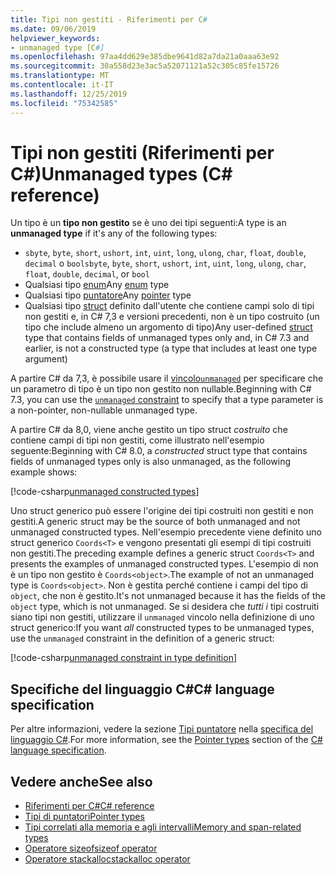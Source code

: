 ```yaml
---
title: Tipi non gestiti - Riferimenti per C#
ms.date: 09/06/2019
helpviewer_keywords:
- unmanaged type [C#]
ms.openlocfilehash: 97aa4dd629e385dbe9641d82a7da21a0aaa63e92
ms.sourcegitcommit: 30a558d23e3ac5a52071121a52c305c85fe15726
ms.translationtype: MT
ms.contentlocale: it-IT
ms.lasthandoff: 12/25/2019
ms.locfileid: "75342585"
---
```

# <a name="unmanaged-types-c-reference"></a><span data-ttu-id="98c63-102">Tipi non gestiti (Riferimenti per C#)</span><span class="sxs-lookup"><span data-stu-id="98c63-102">Unmanaged types (C# reference)</span></span>

<span data-ttu-id="98c63-103">Un tipo è un **tipo non gestito** se è uno dei tipi seguenti:</span><span class="sxs-lookup"><span data-stu-id="98c63-103">A type is an **unmanaged type** if it's any of the following types:</span></span>

- <span data-ttu-id="98c63-104">`sbyte`, `byte`, `short`, `ushort`, `int`, `uint`, `long`, `ulong`, `char`, `float`, `double`, `decimal` o `bool`</span><span class="sxs-lookup"><span data-stu-id="98c63-104">`sbyte`, `byte`, `short`, `ushort`, `int`, `uint`, `long`, `ulong`, `char`, `float`, `double`, `decimal`, or `bool`</span></span>
- <span data-ttu-id="98c63-105">Qualsiasi tipo [enum](enum.md)</span><span class="sxs-lookup"><span data-stu-id="98c63-105">Any [enum](enum.md) type</span></span>
- <span data-ttu-id="98c63-106">Qualsiasi tipo [puntatore](../../programming-guide/unsafe-code-pointers/pointer-types.md)</span><span class="sxs-lookup"><span data-stu-id="98c63-106">Any [pointer](../../programming-guide/unsafe-code-pointers/pointer-types.md) type</span></span>
- <span data-ttu-id="98c63-107">Qualsiasi tipo [struct](../keywords/struct.md) definito dall'utente che contiene campi solo di tipi non gestiti e, in C# 7,3 e versioni precedenti, non è un tipo costruito (un tipo che include almeno un argomento di tipo)</span><span class="sxs-lookup"><span data-stu-id="98c63-107">Any user-defined [struct](../keywords/struct.md) type that contains fields of unmanaged types only and, in C# 7.3 and earlier, is not a constructed type (a type that includes at least one type argument)</span></span>

<span data-ttu-id="98c63-108">A partire C# da 7,3, è possibile usare il [vincolo`unmanaged`](../../programming-guide/generics/constraints-on-type-parameters.md#unmanaged-constraint) per specificare che un parametro di tipo è un tipo non gestito non nullable.</span><span class="sxs-lookup"><span data-stu-id="98c63-108">Beginning with C# 7.3, you can use the [`unmanaged` constraint](../../programming-guide/generics/constraints-on-type-parameters.md#unmanaged-constraint) to specify that a type parameter is a non-pointer, non-nullable unmanaged type.</span></span>

<span data-ttu-id="98c63-109">A partire C# da 8,0, viene anche gestito un tipo struct *costruito* che contiene campi di tipi non gestiti, come illustrato nell'esempio seguente:</span><span class="sxs-lookup"><span data-stu-id="98c63-109">Beginning with C# 8.0, a *constructed* struct type that contains fields of unmanaged types only is also unmanaged, as the following example shows:</span></span>

[!code-csharp[unmanaged constructed types](~/samples/csharp/language-reference/builtin-types/UnmanagedTypes.cs#ProgramExample)]

<span data-ttu-id="98c63-110">Uno struct generico può essere l'origine dei tipi costruiti non gestiti e non gestiti.</span><span class="sxs-lookup"><span data-stu-id="98c63-110">A generic struct may be the source of both unmanaged and not unmanaged constructed types.</span></span> <span data-ttu-id="98c63-111">Nell'esempio precedente viene definito uno struct generico `Coords<T>` e vengono presentati gli esempi di tipi costruiti non gestiti.</span><span class="sxs-lookup"><span data-stu-id="98c63-111">The preceding example defines a generic struct `Coords<T>` and presents the examples of unmanaged constructed types.</span></span> <span data-ttu-id="98c63-112">L'esempio di non è un tipo non gestito è `Coords<object>`.</span><span class="sxs-lookup"><span data-stu-id="98c63-112">The example of not an unmanaged type is `Coords<object>`.</span></span> <span data-ttu-id="98c63-113">Non è gestita perché contiene i campi del tipo di `object`, che non è gestito.</span><span class="sxs-lookup"><span data-stu-id="98c63-113">It's not unmanaged because it has the fields of the `object` type, which is not unmanaged.</span></span> <span data-ttu-id="98c63-114">Se si desidera che *tutti i* tipi costruiti siano tipi non gestiti, utilizzare il `unmanaged` vincolo nella definizione di uno struct generico:</span><span class="sxs-lookup"><span data-stu-id="98c63-114">If you want *all* constructed types to be unmanaged types, use the `unmanaged` constraint in the definition of a generic struct:</span></span>

[!code-csharp[unmanaged constraint in type definition](~/samples/csharp/language-reference/builtin-types/UnmanagedTypes.cs#AlwaysUnmanaged)]

## <a name="c-language-specification"></a><span data-ttu-id="98c63-115">Specifiche del linguaggio C#</span><span class="sxs-lookup"><span data-stu-id="98c63-115">C# language specification</span></span>

<span data-ttu-id="98c63-116">Per altre informazioni, vedere la sezione [Tipi puntatore](~/_csharplang/spec/unsafe-code.md#pointer-types) nella [specifica del linguaggio C#](~/_csharplang/spec/introduction.md).</span><span class="sxs-lookup"><span data-stu-id="98c63-116">For more information, see the [Pointer types](~/_csharplang/spec/unsafe-code.md#pointer-types) section of the [C# language specification](~/_csharplang/spec/introduction.md).</span></span>

## <a name="see-also"></a><span data-ttu-id="98c63-117">Vedere anche</span><span class="sxs-lookup"><span data-stu-id="98c63-117">See also</span></span>

- [<span data-ttu-id="98c63-118">Riferimenti per C#</span><span class="sxs-lookup"><span data-stu-id="98c63-118">C# reference</span></span>](../index.md)
- [<span data-ttu-id="98c63-119">Tipi di puntatori</span><span class="sxs-lookup"><span data-stu-id="98c63-119">Pointer types</span></span>](../../programming-guide/unsafe-code-pointers/pointer-types.md)
- [<span data-ttu-id="98c63-120">Tipi correlati alla memoria e agli intervalli</span><span class="sxs-lookup"><span data-stu-id="98c63-120">Memory and span-related types</span></span>](../../../standard/memory-and-spans/index.md)
- [<span data-ttu-id="98c63-121">Operatore sizeof</span><span class="sxs-lookup"><span data-stu-id="98c63-121">sizeof operator</span></span>](../operators/sizeof.md)
- [<span data-ttu-id="98c63-122">Operatore stackalloc</span><span class="sxs-lookup"><span data-stu-id="98c63-122">stackalloc operator</span></span>](../operators/stackalloc.md)

